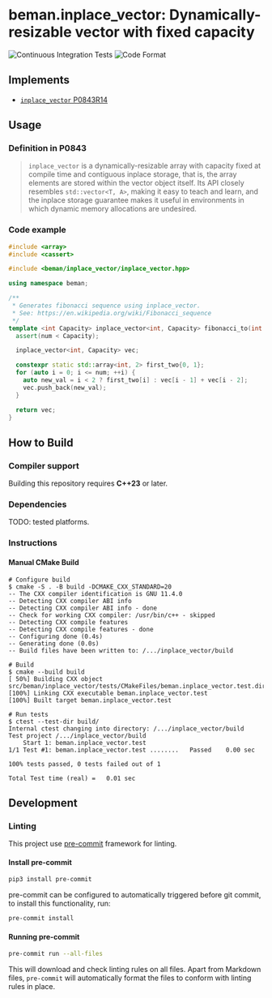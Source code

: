 <!--
SPDX-License-Identifier: <SPDX License Expression>
-->

# beman.inplace\_vector: Dynamically-resizable vector with fixed capacity

![Continuous Integration Tests](https://github.com/bemanproject/inplace_vector/actions/workflows/ci_tests.yml/badge.svg)
![Code Format](https://github.com/bemanproject/inplace_vector/actions/workflows/pre-commit.yml/badge.svg)

## Implements

- [`inplace_vector` P0843R14](https://www.open-std.org/jtc1/sc22/wg21/docs/papers/2024/p0843r14.html)

## Usage

### Definition in P0843

> `inplace_vector` is a dynamically-resizable array with capacity fixed
at compile time and contiguous inplace storage,
that is, the array elements are stored within the vector object itself.
Its API closely resembles `std::vector<T, A>`,
making it easy to teach and learn,
and the inplace storage guarantee makes it useful in environments in
which dynamic memory allocations are undesired.

### Code example

```cpp
#include <array>
#include <cassert>

#include <beman/inplace_vector/inplace_vector.hpp>

using namespace beman;

/**
 * Generates fibonacci sequence using inplace_vector.
 * See: https://en.wikipedia.org/wiki/Fibonacci_sequence
 */
template <int Capacity> inplace_vector<int, Capacity> fibonacci_to(int num) {
  assert(num < Capacity);

  inplace_vector<int, Capacity> vec;

  constexpr static std::array<int, 2> first_two{0, 1};
  for (auto i = 0; i <= num; ++i) {
    auto new_val = i < 2 ? first_two[i] : vec[i - 1] + vec[i - 2];
    vec.push_back(new_val);
  }

  return vec;
}
```

## How to Build

### Compiler support

Building this repository requires **C++23** or later.

### Dependencies

TODO: tested platforms.

### Instructions

<!-- TODO: add preset support -->

#### Manual CMake Build

```text
# Configure build
$ cmake -S . -B build -DCMAKE_CXX_STANDARD=20
-- The CXX compiler identification is GNU 11.4.0
-- Detecting CXX compiler ABI info
-- Detecting CXX compiler ABI info - done
-- Check for working CXX compiler: /usr/bin/c++ - skipped
-- Detecting CXX compile features
-- Detecting CXX compile features - done
-- Configuring done (0.4s)
-- Generating done (0.0s)
-- Build files have been written to: /.../inplace_vector/build

# Build
$ cmake --build build
[ 50%] Building CXX object src/beman/inplace_vector/tests/CMakeFiles/beman.inplace_vector.test.dir/inplace_vector.test.cpp.o
[100%] Linking CXX executable beman.inplace_vector.test
[100%] Built target beman.inplace_vector.test

# Run tests
$ ctest --test-dir build/
Internal ctest changing into directory: /.../inplace_vector/build
Test project /.../inplace_vector/build
    Start 1: beman.inplace_vector.test
1/1 Test #1: beman.inplace_vector.test ........   Passed    0.00 sec

100% tests passed, 0 tests failed out of 1

Total Test time (real) =   0.01 sec
```

## Development

### Linting

This project use [pre-commit](https://pre-commit.com/) framework for linting.

#### Install pre-commit

```bash
pip3 install pre-commit
```

pre-commit can be configured to automatically triggered before git commit,
to install this functionality, run:

```bash
pre-commit install
```

#### Running pre-commit

```bash
pre-commit run --all-files
```

This will download and check linting rules on all files.
Apart from Markdown files,
`pre-commit` will automatically format the files
to conform with linting rules in place.
